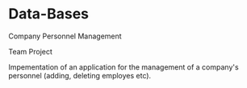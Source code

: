 # Data-Bases

Company Personnel Management

Team Project

Impementation of an application for the management of a company's personnel (adding, deleting employes etc).
